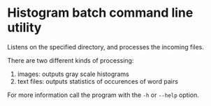 # Histogram batch command line utility

Listens on the specified directory, and processes the incoming files.

There are two different kinds of processing:

1. images: outputs gray scale histograms
2. text files: outputs statistics of occurences of word pairs

For more information call the program with the `-h` or `--help` option.
